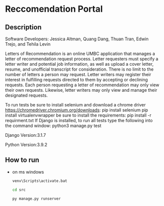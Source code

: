 # Reccomendation Portal
## Description

Software Developers: Jessica Altman, Quang Dang, Thuan Tran, Edwin Trejo, and Tehila Levin


Letters of Recommendation is an online UMBC application that manages a letter of recommendation request process. Letter requesters must specify a letter writer and potential job information, as well as upload a cover letter, resume, and unofficial transcript for consideration. There is no limit to the number of letters a person may request. Letter writers may register their interest in fulfilling requests directed to them by accepting or declining requests. Each person requesting a letter of recommendation may only view their own requests. Likewise, letter writers may only view and manage their designated requests.
 
To run tests be sure to install selenium and download a chrome driver  https://chromedriver.chromium.org/downloads:
pip install selenium
pip install virtualenvwrapper
be sure to install the requirements: pip install -r requirment.txt
If Django is installed, to run all tests type the following into the command window: python3 manage.py test


Django Version:3.1.7

Python Version:3.9.2

## How to run
* on ms windows
  ````bash
  venv\Scripts\activate.bat
  ````
  ````bash
  cd src
  ````
  ````bash
  py manage.py runserver
  ````
